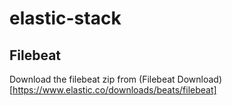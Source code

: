 # elastic-stack

## Filebeat 

Download the filebeat zip from (Filebeat Download)[https://www.elastic.co/downloads/beats/filebeat]
